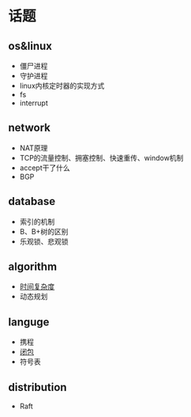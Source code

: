# 话题

## os&linux 
* 僵尸进程
* 守护进程
* linux内核定时器的实现方式
* fs
* interrupt

## network
* NAT原理
* TCP的流量控制、拥塞控制、快速重传、window机制
* accept干了什么
* BGP

## database
* 索引的机制
* B、B+树的区别
* 乐观锁、悲观锁

## algorithm
* [时间复杂度](./docs/timeComplexy/timeComplexy.md)
* 动态规划

## languge
* 携程
* [闭包](./docs/closure/closure.md)
* 符号表

## distribution
* Raft
